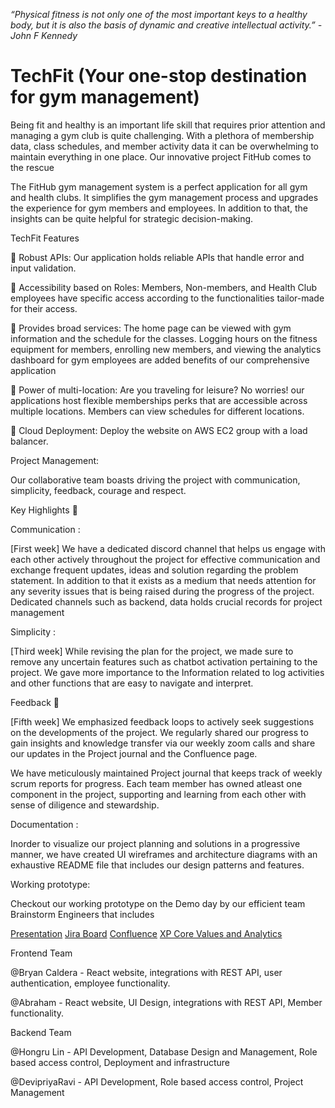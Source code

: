 *“Physical fitness is not only one of the most important keys to a healthy body, but it is also the basis of dynamic and creative intellectual activity.” - John F Kennedy*

 

# TechFit (Your one-stop destination for gym management)

Being fit and healthy is an important life skill that requires prior attention and managing a gym club is quite challenging. With a plethora of membership data, class schedules, and member activity data it can be overwhelming to maintain everything in one place. Our innovative project FitHub comes to the rescue

The FitHub gym management system is a perfect application for all gym and health clubs. It simplifies the gym management process and upgrades the experience for gym members and employees. In addition to that, the insights can be quite helpful for strategic decision-making.

TechFit Features

:muscle: Robust APIs: Our application holds reliable APIs that handle error and input validation.

:muscle: Accessibility based on Roles: Members, Non-members, and Health Club employees have specific access according to the functionalities tailor-made for their access. 

:muscle: Provides broad services: The home page can be viewed with gym information and the schedule for the classes. Logging hours on the fitness equipment for members, enrolling new members, and viewing the analytics dashboard for gym employees are added benefits of our comprehensive application

:muscle: Power of multi-location: Are you traveling for leisure? No worries! our applications host flexible memberships perks that are accessible across multiple locations. Members can view schedules for different locations.

:muscle: Cloud Deployment: Deploy the website on AWS EC2 group with a load balancer.

Project Management:

Our collaborative team boasts driving the project with communication, simplicity, feedback, courage and respect. 

Key Highlights :key: 

Communication :

[First week] We have a dedicated discord channel that helps us engage with each other actively throughout the project for effective communication and exchange frequent updates, ideas and solution regarding the problem statement. In addition to that it exists as a medium that needs attention for any severity issues that is being raised during the progress of the project. Dedicated channels such as backend, data holds crucial records for project management


Simplicity :

[Third week] While revising the plan for the project, we made sure to remove any uncertain features such as chatbot activation pertaining to the project. We gave more importance to the Information related to log activities and other functions that are easy to navigate and interpret.

Feedback :dart: 

[Fifth week] We emphasized feedback loops to actively seek suggestions on the developments of the project. We regularly shared our progress to gain insights and knowledge transfer via our weekly zoom calls and share our updates in the Project journal and the Confluence page.

We have meticulously maintained Project journal that keeps track of weekly scrum reports for progress. Each team member has owned atleast one component in the project, supporting and learning from each other with sense of diligence and stewardship.

Documentation :

Inorder to visualize our project planning and solutions in a progressive manner, we have created UI wireframes and architecture diagrams with an exhaustive README file that includes our design patterns and features.


Working prototype:

Checkout our working prototype on the Demo day by our efficient team Brainstorm Engineers that includes

[Presentation](https://docs.google.com/presentation/d/1Km4bYkslxEFpUIyOh3Ku_gWJwoawcdAebD3CLWH5Tkc/edit?usp=sharing)
[Jira Board](https://brainstormsjsu.atlassian.net/jira/projects)
[Confluence](https://brainstormsjsu.atlassian.net/wiki/home)
[XP Core Values and Analytics](https://brainstormsjsu.atlassian.net/wiki/spaces/~70121e08b156418794e3aacbaad0c3095eaee/pages/2555932/TechFit)

Frontend Team

@Bryan Caldera - React website, integrations with REST API, user authentication,  employee functionality. 

@Abraham - React website, UI Design, integrations with REST API,  Member functionality. 

Backend Team

@Hongru Lin - API Development, Database Design and Management, Role based access control, Deployment and infrastructure

@DevipriyaRavi  - API Development, Role based access control, Project Management 

